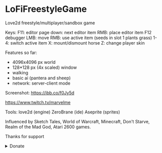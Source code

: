 # LoFiFreestyleGame
Love2d freestyle/multiplayer/sandbox game

Keys:
F11: editor 
	page down: next editor item
	RMB: place editor item
F12 debugger
LMB: move
RMB: use active item (seeds in slot 1 plants grass)
1-4: switch active item
X: mount/dismount horse
Z: change player skin



Features so far: 
* 4096x4096 px world
* 128*128 px (4x scaled) window
* walking
* basic ai (pantera and sheep)
* network: server-client mode

Screenshot:
	https://ibb.co/f0Jy5d





https://www.twitch.tv/marvelme


Tools:
love2d (engine)
ZeroBrane (ide)
Aseprite (sprites)

Influenced by Sketch Tales, World of Warcraft, Minecraft, Don't Starve, Realm of the Mad God, Atari 2600 games.

Thanks for support

<details>
 <summary>Donate</summary>
https://www.patreon.com/marvelme

http://yasobe.ru/na/make_me_happy

btc: 3MV443JyoGvd1WX1UhwLSKfS1VmTQg4QBr

eth: 0xF58BD9894f9039C76d9329d7570011DB280049BD

</details>
